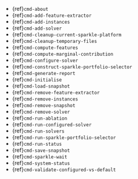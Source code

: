 - {ref}`cmd-about`
- {ref}`cmd-add-feature-extractor`
- {ref}`cmd-add-instances`
- {ref}`cmd-add-solver`
- {ref}`cmd-cleanup-current-sparkle-platform`
- {ref}`cmd-cleanup-temporary-files`
- {ref}`cmd-compute-features`
- {ref}`cmd-compute-marginal-contribution`
- {ref}`cmd-configure-solver`
- {ref}`cmd-construct-sparkle-portfolio-selector`
- {ref}`cmd-generate-report`
- {ref}`cmd-initialise`
- {ref}`cmd-load-snapshot`
- {ref}`cmd-remove-feature-extractor`
- {ref}`cmd-remove-instances`
- {ref}`cmd-remove-snapshot`
- {ref}`cmd-remove-solver`
- {ref}`cmd-run-ablation`
- {ref}`cmd-run-configured-solver`
- {ref}`cmd-run-solvers`
- {ref}`cmd-run-sparkle-portfolio-selector`
- {ref}`cmd-run-status`
- {ref}`cmd-save-snapshot`
- {ref}`cmd-sparkle-wait`
- {ref}`cmd-system-status`
- {ref}`cmd-validate-configured-vs-default`
